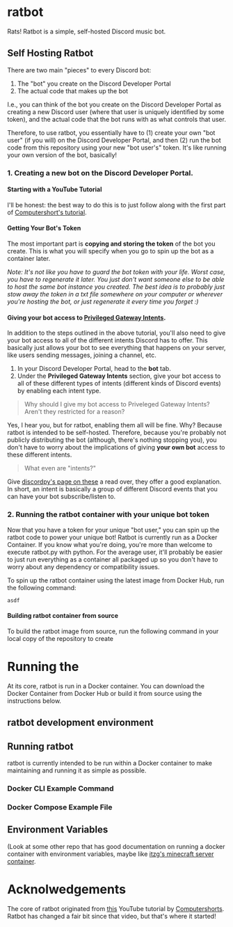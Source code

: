 # ratbot
Rats! Ratbot is a simple, self-hosted Discord music bot.

## Self Hosting Ratbot
There are two main "pieces" to every Discord bot:
1. The "bot" you create on the Discord Developer Portal
2. The actual code that makes up the bot

I.e., you can think of the bot you create on the Discord Developer Portal as creating a new Discord user (where
that user is uniquely identified by some token), and the actual code that the bot runs with as what controls that
user.

Therefore, to use ratbot, you essentially have to (1) create your own "bot user" (if you will) on the Discord Developer
Portal, and then (2) run the bot code from this repository using your new "bot user's" token. It's like running
your own version of the bot, basically!

### 1. Creating a new bot on the Discord Developer Portal.
#### Starting with a YouTube Tutorial
I'll be honest: the best way to do this is to just follow along with the first part of [Computershort's
tutorial](https://www.youtube.com/channel/UC2clDLZK1wXYB5be4b240Hg). 

#### Getting Your Bot's Token
The most important part is **copying and storing
the token** of the bot you create. This is what you will specify when you go to spin up the bot as a container
later.

*Note: It's not like you have to guard the bot token with your life. Worst case, you have to regenerate it later.
You just don't want someone else to be able to host the same bot instance you created. The best idea is to probably
just stow away the token in a txt file somewhere on your computer or wherever you're hosting the bot, or just
regenerate it every time you forget :)*

#### Giving your bot access to [Privileged Gateway Intents](https://autocode.com/discord/threads/what-are-discord-privileged-intents-and-how-do-i-enable-them-tutorial-0c3f9977/).
In addition to the steps outlined in the above tutorial, you'll also need to give your bot access to all of the
different intents Discord has to offer. This basically just allows your bot to see everything that happens on your
server, like users sending messages, joining a channel, etc.
   1. In your Discord Developer Portal, head to the **bot** tab.
   2. Under the **Privileged Gateway Intents** section, give your bot access to all of these different types of
      intents (different kinds of Discord events) by enabling each intent type.

 > Why should I give my bot access to Priveleged Gateway Intents? Aren't they restricted for a reason?
 
 Yes, I hear you, but for ratbot, enabling them all will be fine. Why? Because ratbot is intended to be
 self-hosted. Therefore, because you're probably not publicly distributing the bot (although, there's nothing
 stopping you), you don't have to worry about the implications of giving **your own bot** access to these
 different intents.

 > What even are "intents?"

 Give [discordpy's page on these](https://discordpy.readthedocs.io/en/stable/intents.html) a read over, they
 offer a good explanation. In short, an intent is basically a group of different Discord events that you
 can have your bot subscribe/listen to.

### 2. Running the ratbot container with your unique bot token
Now that you have a token for your unique "bot user," you can spin up the ratbot code to power your unique bot!
Ratbot is currently run as a Docker Container. If you know what you're doing, you're more than welcome to execute
ratbot.py with python. For the average user, it'll probably be easier to just run everything as a container all
packaged up so you don't have to worry about any dependency or compatibility issues.

To spin up the ratbot container using the latest image from Docker Hub, run the following command:

    asdf


#### Building ratbot container from source
To build the ratbot image from source, run the following command in your local copy of the repository to create



# Running the 
At its core, ratbot is run in a Docker container. You can download the Docker Container from Docker Hub or build it
from source using the instructions below.

## ratbot development environment


## Running ratbot
ratbot is currently intended to be run within a Docker container to make maintaining and running it as simple as possible.

### Docker CLI Example Command

### Docker Compose Example File


## Environment Variables
(Look at some other repo that has good documentation on running a docker container with environment variables,
maybe like [itzg's minecraft server container](https://github.com/itzg/docker-minecraft-server).


# Acknolwedgements
The core of ratbot originated from [this](https://www.youtube.com/watch?v=dRHUW_KnHLs) YouTube tutorial by
[Computershorts](https://www.youtube.com/channel/UC2clDLZK1wXYB5be4b240Hg). Ratbot has changed a fair bit since
that video, but that's where it started!